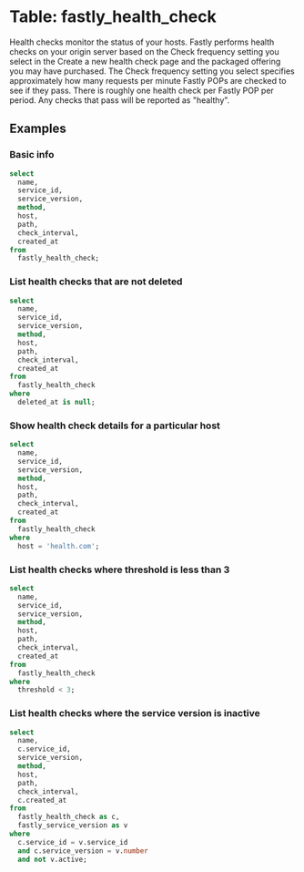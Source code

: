 # Table: fastly_health_check

Health checks monitor the status of your hosts. Fastly performs health checks on your origin server based on the Check frequency setting you select in the Create a new health check page and the packaged offering you may have purchased. The Check frequency setting you select specifies approximately how many requests per minute Fastly POPs are checked to see if they pass. There is roughly one health check per Fastly POP per period. Any checks that pass will be reported as "healthy".

## Examples

### Basic info

```sql
select
  name,
  service_id,
  service_version,
  method,
  host,
  path,
  check_interval,
  created_at
from
  fastly_health_check;
```

### List health checks that are not deleted

```sql
select
  name,
  service_id,
  service_version,
  method,
  host,
  path,
  check_interval,
  created_at
from
  fastly_health_check
where
  deleted_at is null;
```

### Show health check details for a particular host

```sql
select
  name,
  service_id,
  service_version,
  method,
  host,
  path,
  check_interval,
  created_at
from
  fastly_health_check
where
  host = 'health.com';
```

### List health checks where threshold is less than 3

```sql
select
  name,
  service_id,
  service_version,
  method,
  host,
  path,
  check_interval,
  created_at
from
  fastly_health_check
where
  threshold < 3;
```

### List health checks where the service version is inactive

```sql
select
  name,
  c.service_id,
  service_version,
  method,
  host,
  path,
  check_interval,
  c.created_at
from
  fastly_health_check as c,
  fastly_service_version as v
where
  c.service_id = v.service_id
  and c.service_version = v.number
  and not v.active;
```
